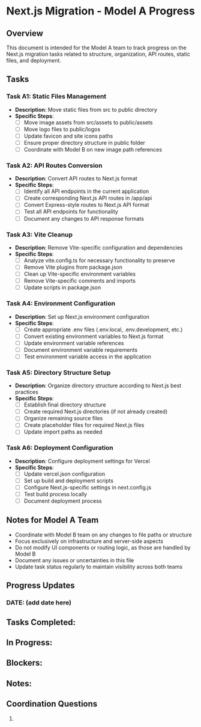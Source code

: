 # Next.js Migration - Model A Progress

## Overview
This document is intended for the Model A team to track progress on the Next.js migration tasks related to structure, organization, API routes, static files, and deployment.

## Tasks

### Task A1: Static Files Management
- **Description**: Move static files from src to public directory
- **Specific Steps**:
  - [ ] Move image assets from src/assets to public/assets
  - [ ] Move logo files to public/logos
  - [ ] Update favicon and site icons paths
  - [ ] Ensure proper directory structure in public folder
  - [ ] Coordinate with Model B on new image path references

### Task A2: API Routes Conversion
- **Description**: Convert API routes to Next.js format
- **Specific Steps**:
  - [ ] Identify all API endpoints in the current application
  - [ ] Create corresponding Next.js API routes in /app/api
  - [ ] Convert Express-style routes to Next.js API format
  - [ ] Test all API endpoints for functionality
  - [ ] Document any changes to API response formats

### Task A3: Vite Cleanup
- **Description**: Remove Vite-specific configuration and dependencies
- **Specific Steps**:
  - [ ] Analyze vite.config.ts for necessary functionality to preserve
  - [ ] Remove Vite plugins from package.json
  - [ ] Clean up Vite-specific environment variables
  - [ ] Remove Vite-specific comments and imports
  - [ ] Update scripts in package.json

### Task A4: Environment Configuration
- **Description**: Set up Next.js environment configuration
- **Specific Steps**:
  - [ ] Create appropriate .env files (.env.local, .env.development, etc.)
  - [ ] Convert existing environment variables to Next.js format
  - [ ] Update environment variable references
  - [ ] Document environment variable requirements
  - [ ] Test environment variable access in the application

### Task A5: Directory Structure Setup
- **Description**: Organize directory structure according to Next.js best practices
- **Specific Steps**:
  - [ ] Establish final directory structure
  - [ ] Create required Next.js directories (if not already created)
  - [ ] Organize remaining source files
  - [ ] Create placeholder files for required Next.js files
  - [ ] Update import paths as needed

### Task A6: Deployment Configuration
- **Description**: Configure deployment settings for Vercel
- **Specific Steps**:
  - [ ] Update vercel.json configuration
  - [ ] Set up build and deployment scripts
  - [ ] Configure Next.js-specific settings in next.config.js
  - [ ] Test build process locally
  - [ ] Document deployment process

## Notes for Model A Team
- Coordinate with Model B team on any changes to file paths or structure
- Focus exclusively on infrastructure and server-side aspects
- Do not modify UI components or routing logic, as those are handled by Model B
- Document any issues or uncertainties in this file
- Update task status regularly to maintain visibility across both teams

## Progress Updates

<!-- Add your progress updates below, with the most recent at the top -->

### DATE: (add date here)
**Tasks Completed**:
- 

**In Progress**:
- 

**Blockers**:
- 

**Notes**:
- 

## Coordination Questions

<!-- Add any questions for Model B team here -->

1. 